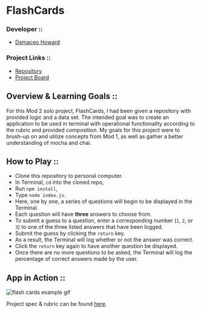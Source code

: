 # FlashCards
### Developer ::
- [Demaceo Howard](https://github.com/demaceo)

### Project Links ::
- [Repository](https://github.com/demaceo/flashcards-starter)
- [Project Board](https://github.com/users/demaceo/projects/3)

## Overview & Learning Goals ::
For this Mod 2 solo project, FlashCards, I had been given a repository with provided logic and a data set. The intended goal was to create an application to be used in terminal with operational functionality according to the rubric and provided composition.
My goals for this project were to brush-up on and utilize concepts from Mod 1, as well as gather a better understanding of mocha and chai.

## How to Play ::
- Clone this repository to personal computer.
- In Terminal, `cd` into the cloned repo,
- Run `npm install`,
- Type `node index.js`.
- Here, one by one, a series of questions will begin to be displayed in the Terminal.
- Each question will have **three** answers to choose from.
- To submit a guess to a question, enter a corresponding number (`1`, `2`, or `3`) to one of the three listed answers that have been logged.
- Submit the guess by clicking the `return` key.
- As a result, the Terminal will log whether or not the answer was correct.
- Click the `return` key again to have another question be displayed.
- Once there are no more questions to be asked, the Terminal will log the percentage of correct answers made by the user.

## App in Action ::
![flash cards example gif](https://media.giphy.com/media/1zkb1q58eTiTH6D7wc/giphy.gif)

Project spec & rubric can be found [here](https://frontend.turing.io/projects/flash-cards.html).
